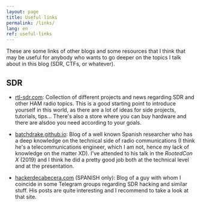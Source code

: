 ```yaml
---
layout: page
title: Useful links
permalink: /links/
lang: en
ref: useful-links
---
```



These are some links of other blogs and some resources that I think that may be useful
for anybody who wants to go deeper on the topics I talk about in this blog (SDR, CTFs,
or whatever).

## SDR

  - [rtl-sdr.com](https://www.rtl-sdr.com/): Collection of different projects and news
	regarding SDR and other HAM radio topics. This is a good starting point to
	introduce yourself in this world, as there are a lot of ideas for side projects,
	tutorials, tips... There's also a store where you can buy hardware and there are
	alsdoo you need according to your goals.


  - [batchdrake.github.io](https://batchdrake.github.io/): Blog of a well known Spanish
	researcher who has a deep knowledge on the technical side of radio communications
	(I think he's a telecommunications engineer, which I am not, hence my lack of
	knowledge on the matter XD). I've attended to his talk in the _RootedCon X_
	(2019) and I think he did a pretty good job both at the technical level and at
	the presentation.


  - [hackerdecabecera.com](https://www.hackerdecabecera.com/) (SPANISH only): Blog of a
	guy with whom I coincide in some Telegram groups regarding SDR hacking and
	similar stuff. His posts are quite interesting and I recommend to take a look at
	that site.


